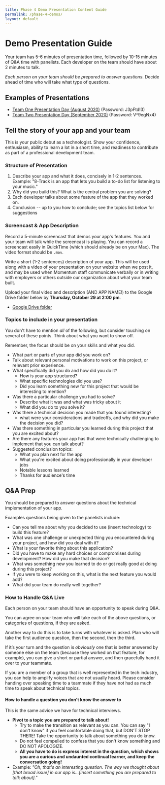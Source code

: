 ```yaml
---
title: Phase 4 Demo Presentation Content Guide
permalink: /phase-4-demos/
layout: default
---
```


# Demo Presentation Guide

Your team has 5-6 minutes of presentation time, followed by 10-15 minutes of Q&A time with panelists. Each developer on the team should have about 2 minutes to talk.

_Each person on your team should be prepared to answer questions_. Decide ahead of time who will take what type of questions.

## Examples of Presentations

- [Team One Presentation Day (August 2020)](https://us02web.zoom.us/rec/play/65MsI7-o_z03EtKWsgSDBPF5W9Xvequs0SEd_6VemUe0ASVRN1f1ZuYXZ-H2_-T8ccQp0VjD-0btYf9g?startTime=1596808567000) (Password: J3pFtd!3)
- [Team Two Presentation Day (September 2020)](https://us02web.zoom.us/rec/share/HRN1qN11i5OuY6cS9S8O4mGfn0-cwZbaPPCRO9861W-77wH-YBeQKvO7aDZkZtBs.N09hjeocw3OvewZj) (Password: V^9egNx4)

## Tell the story of your app and your team

This is your public debut as a technologist. Show your confidence, enthusiasm, ability to learn a lot in a short time, and readiness to contribute as part of a professional development team.

### Structure of Presentation

1. Describe your app and what it does, concisely in 1-2 sentences. Example: "8-Track is an app that lets you build a to-do list for listening to your music."
2. Why did you build this? What is the central problem you are solving?
3. Each developer talks about some feature of the app that they worked on.
4. Conclusion -- up to you how to conclude; see the topics list below for suggestions

### Screencast & App Description

Record a 5-minute screencast that demos your app's features. You and your team will talk while the screencast is playing. You can record a screencast easily in QuickTime (which should already be on your Mac). The video format should be `.mov`.

Write a short (1-2 sentences) description of your app. This will be used along with a video of your presentation on your website when we post it, and may be used when Momentum staff communicate verbally or in writing with employers or others outside our organization about what your team built.

Upload your final video and description (AND APP NAME!) to the Google Drive folder below by **Thursday, October 29 at 2:00 pm**.

- [Google Drive folder](https://drive.google.com/drive/folders/1yqX2wikhrrZ5c1s3pL_LqxHe2a_Ijb9V?usp=sharing)

### Topics to include in your presentation

You don't have to mention _all_ of the following, but consider touching on several of these points. Think about what you want to show off.

Remember, the focus should be on your skills and what you did.

- What part or parts of your app did you work on?
- Talk about relevant personal motivations to work on this project, or relevant prior experience.
- What specifically did you do and how did you do it?
  - How is your app structured?
  - What specific technologies did you use?
  - Did you learn something new for this project that would be interesting to mention?
- Was there a particular challenge you had to solve?
  - Describe what it was and what was tricky about it
  - What did you do to you solve it?
- Was there a technical decision you made that you found interesting?
  - what were your considerations and tradeoffs, and why did you make the decision you did?
- Was there something in particular you learned during this project that you are excited about?
- Are there any features your app has that were technically challenging to implement that you can talk about?
- Suggested conclusion topics:
  - What you plan next for the app
  - What you're excited about doing professionally in your developer jobs
  - Notable lessons learned
  - Thanks for audience's time

## Q&A Prep

You should be prepared to answer questions about the technical implementation of your app.

Examples questions being given to the panelists include:

- Can you tell me about why you decided to use (insert technology) to build this feature?
- What was one challenge or unexpected thing you encountered during your project, and how did you deal with it?
- What is your favorite thing about this application?
- Did you have to make any hard choices or compromises during development? How did you make that decision?
- What was something new you learned to do or got really good at doing during this project?
- If you were to keep working on this, what is the next feature you would add?
- What did your team do really well together?

### How to Handle Q&A Live

Each person on your team should have an opportunity to speak during Q&A.

You can agree on your team who will take each of the above questions, or categories of questions, if they are asked.

Another way to do this is to take turns with whatever is asked. Plan who will take the first audience question, then the second, then the third.

If it’s your turn and the question is _obviously_ one that is better answered by someone else on the team (because they worked on that feature, for example), you can give a short or partial answer, and then gracefully hand it over to your teammate.

If you are a member of a group that is well represented in the tech industry, you can help to amplify voices that are not usually heard. Please consider handing over speaking time to a teammate if they have not had as much time to speak about technical topics.

#### How to handle a question you don't know the answer to

This is the same advice we have for technical interviews.

- **Pivot to a topic you are prepared to talk about!**
  - Try to make the transition as relevant as you can. You can say "I don't know" if you feel comfortable doing that, but DON'T STOP THERE! Take the opportunity to talk about something you do know.
  - Do not feel compelled to confess that you don't know something and DO NOT APOLOGIZE.
  - **All you have to do is express interest in the question, which shows you are a curious and undaunted continual learner, and keep the conversation going!**
- Example: _"Oh, that's an interesting question. The way we thought about [that broad issue] in our app is...[insert something you are prepared to talk about]."_
